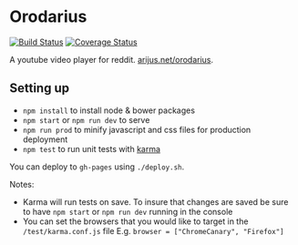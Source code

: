 # Orodarius

[![Build Status](https://travis-ci.org/argshook/orodarius.svg?branch=master)](https://travis-ci.org/argshook/orodarius)
[![Coverage Status](https://coveralls.io/repos/argshook/orodarius/badge.svg?branch=master&service=github)](https://coveralls.io/github/argshook/orodarius?branch=master)

A youtube video player for reddit. [arijus.net/orodarius](http://arijus.net/orodarius).

## Setting up

* `npm install` to install node & bower packages
* `npm start` or `npm run dev` to serve
* `npm run prod` to minify javascript and css files for production deployment
* `npm test` to run unit tests with [karma](http://karma-runner.github.io)

You can deploy to `gh-pages` using `./deploy.sh`.

Notes:

- Karma will run tests on save. To insure that changes are saved be sure to have `npm start` or `npm run dev` running in the console
- You can set the browsers that you would like to target in the `/test/karma.conf.js` file E.g. `browser = ["ChromeCanary", "Firefox"]`

